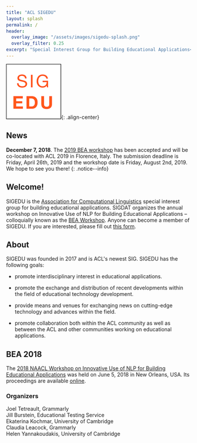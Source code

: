 ```yaml
---
title: "ACL SIGEDU"
layout: splash
permalink: /
header:
  overlay_image: "/assets/images/sigedu-splash.png"
  overlay_filter: 0.25
excerpt: "Special Interest Group for Building Educational Applications<br/><br/>Organizer of BEA Workshop"
---
```


![image-center](assets/images/sigedu-logo.png){: .align-center}

<h2>News</h2>

**December 7, 2018**. The [2019 BEA workshop](/bea/current) has been accepted and will be co-located with ACL 2019 in Florence, Italy. The submission deadline is Friday, April 26th, 2019 and the workshop date is Friday, August 2nd, 2019. We hope to see you there!
{: .notice--info} 


<h2>Welcome!</h2>

SIGEDU is the [Association for Computational Linguistics](http://aclweb.org) special interest group for building educational applications. SIGDAT organizes the annual workshop on Innovative Use of NLP for Building Educational Applications &ndash; colloquially known as the [BEA Workshop](bea/current). Anyone can become a member of SIGEDU. If you are interested, please fill out [this form](https://docs.google.com/forms/d/e/1FAIpQLSep9q-QLIvCIVIcdyoJJA8y2Ql32YRCQfVWDNJx1FwNXD3L6Q/viewform).
<h2>About</h2>

SIGEDU was founded in 2017 and is ACL's newest SIG. SIGEDU has the following goals:

- promote interdisciplinary interest in educational applications.
 
- promote the exchange and distribution of recent developments within the field of educational technology development.
 
- provide means and venues for exchanging news on cutting-edge technology and advances within the field.
 
- promote collaboration both within the ACL community as well as between the ACL and other communities working on educational applications.

<h2>BEA 2018</h2>

The [2018 NAACL Workshop on Innovative Use of NLP for Building Educational Applications](http://www.cs.rochester.edu/~tetreaul/bea13.html) was held on June 5, 2018 in New Orleans, USA. Its proceedings are available [online](https://aclanthology.coli.uni-saarland.de/events/ws-2018#W18-05).

<h3>Organizers</h3>
Joel Tetreault, Grammarly<br/>
Jill Burstein, Educational Testing Service<br/>
Ekaterina Kochmar, University of Cambridge<br/>
Claudia Leacock, Grammarly<br/>
Helen Yannakoudakis, University of Cambridge
